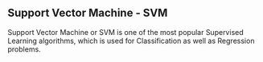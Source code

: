 ## Support Vector Machine - SVM

Support Vector Machine or SVM is one of the most popular Supervised Learning algorithms, which is used for Classification as well as Regression problems.
